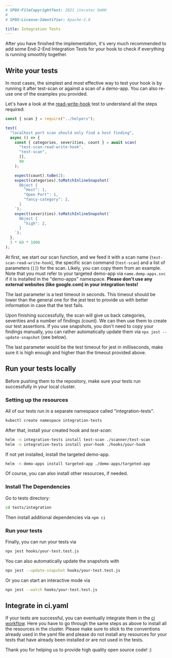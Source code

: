 ```yaml
---
# SPDX-FileCopyrightText: 2021 iteratec GmbH
#
# SPDX-License-Identifier: Apache-2.0

title: Integration Tests
---
```

 
After you have finished the implementation, it's very much recommended to add some End-2-End Integration Tests
for your hook to check if everything is running smoothly together.

## Write your tests

In most cases, the simplest and most effective way
to test your hook is by running it after test-scan or against a scan of a demo-app. You can also re-use one of the examples you provided.

Let's have a look at the [read-write-hook](https://github.com/secureCodeBox/secureCodeBox/blob/main/tests/integration/generic/read-write-hook.test.js) test to understand all the steps required:

```javascript
const { scan } = require("../helpers");

test(
  "localhost port scan should only find a host finding",
  async () => {
    const { categories, severities, count } = await scan(
      "test-scan-read-write-hook",
      "test-scan",
      [],
      90
    );

    expect(count).toBe(2);
    expect(categories).toMatchInlineSnapshot(`
      Object {
        "Host": 1,
        "Open Port": 1,
        "fancy-category": 2,
      }
    `);
    expect(severities).toMatchInlineSnapshot(`
      Object {
        "high": 2,
      }
    `);
  },
  3 * 60 * 1000
);
```

At first, we start our scan function, and we feed it with a scan name (`test-scan-read-write-hook`), the specific scan command (`test-scan`) and a list of parameters (`[]`) for the scan. Likely, you can copy them from an example. Note that you must refer to your targeted demo-app via
`name.demp-apps.svc` if it is installed in the "demo-apps" namespace.
**Please don't use any external websites (like google.com) in your integration tests!**

The last parameter is a test timeout in seconds. This timeout should be lower than the general one for the jest test
to provide us with better information in case that the test fails.

Upon finishing successfully, the scan will give us back categories, severities and a number of findings (count).
We can then use them to create our test assertions. If you use snapshots, you don't need to copy your findings manually,
you can rather automatically update them via `npx jest --update-snapshot` (see below).

The last parameter would be the test timeout for jest in milliseconds, make sure it is high enough and
higher than the timeout provided above.

## Run your tests locally

Before pushing them to the repository, make sure your tests run successfully in your local cluster.

### Setting up the resources

All of our tests run in a separate namespace called "integration-tests".

```bash
kubectl create namespace integration-tests
```

After that, install your created hook and *test-scan*:

```bash
helm -n integration-tests install test-scan ./scanner/test-scan
helm -n integration-tests install your-hook ./hooks/your-hook
```

If not yet installed, install the targeted demo-app.

```bash
helm -n demo-apps install targeted-app ./demo-apps/targeted-app
```

Of course, you can also install other resources, if needed.

### Install The Dependencies

Go to tests directory:

```bash
cd tests/integration
```

Then install additional dependencies via `npm ci`

### Run your tests

Finally, you can run your tests via

```bash
npx jest hooks/your-test.test.js
```

You can also automatically update the snapshots with

```bash
npx jest --update-snapshot hooks/your-test.test.js
```

Or you can start an interactive mode via

```bash
npx jest --watch hooks/your-test.test.js
```

## Integrate in ci.yaml

If your tests are successful, you can eventually integrate them in the [ci workflow](https://github.com/secureCodeBox/secureCodeBox/blob/main/.github/workflows/ci.yaml#L414).
Here you have to go through the same steps as above to install all the resources in the cluster. Please make sure to stick to the conventions
already used in the yaml file and please do not install any resources for your tests that have already been installed
or are not used in the tests.

Thank you for helping us to provide high quality open source code! :)
